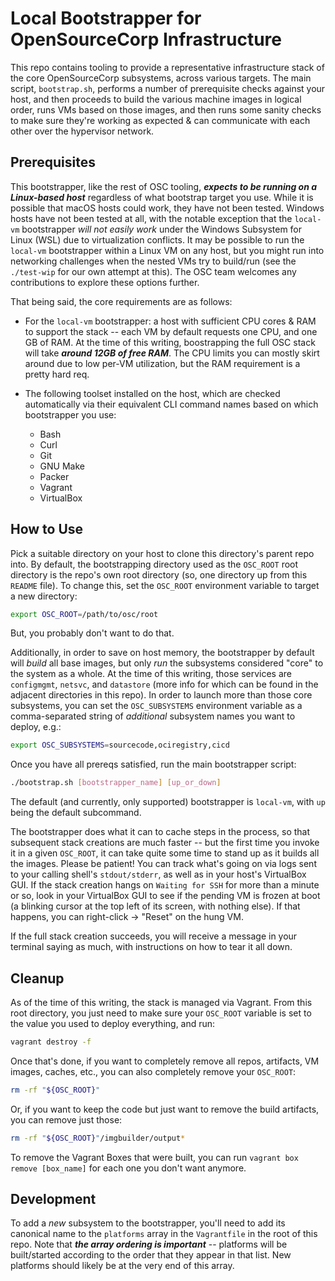 Local Bootstrapper for OpenSourceCorp Infrastructure
====================================================

This repo contains tooling to provide a representative infrastructure stack of
the core OpenSourceCorp subsystems, across various targets. The main script,
`bootstrap.sh`, performs a number of prerequisite checks against your host, and
then proceeds to build the various machine images in logical order, runs VMs
based on those images, and then runs some sanity checks to make sure they're
working as expected & can communicate with each other over the hypervisor
network.

Prerequisites
-------------

This bootstrapper, like the rest of OSC tooling, ***expects to be running on a
Linux-based host*** regardless of what bootstrap target you use. While it is
possible that macOS hosts could work, they have not been tested. Windows hosts
have not been tested at all, with the notable exception that the `local-vm`
bootstrapper *will not easily work* under the Windows Subsystem for Linux (WSL)
due to virtualization conflicts. It may be possible to run the `local-vm`
bootstrapper within a Linux VM on any host, but you might run into networking
challenges when the nested VMs try to build/run (see the `./test-wip` for our
own attempt at this). The OSC team welcomes any contributions to explore these
options further.

That being said, the core requirements are as follows:

* For the `local-vm` bootstrapper: a host with sufficient CPU cores & RAM to
  support the stack -- each VM by default requests one CPU, and one GB of RAM.
  At the time of this writing, boostrapping the full OSC stack will take
  ***around 12GB of free RAM***. The CPU limits you can mostly skirt around due
  to low per-VM utilization, but the RAM requirement is a pretty hard req.

* The following toolset installed on the host, which are checked automatically
  via their equivalent CLI command names based on which bootstrapper you use:
  * Bash
  * Curl
  * Git
  * GNU Make
  * Packer
  * Vagrant
  * VirtualBox

How to Use
----------

Pick a suitable directory on your host to clone this directory's parent repo
into. By default, the bootstrapping directory used as the `OSC_ROOT` root
directory is the repo's own root directory (so, one directory up from this
`README` file). To change this, set the `OSC_ROOT` environment variable to
target a new directory:

```sh
export OSC_ROOT=/path/to/osc/root
```

But, you probably don't want to do that.

Additionally, in order to save on host memory, the bootstrapper by default will
*build* all base images, but only *run* the subsystems considered "core" to the
system as a whole. At the time of this writing, those services are `configmgmt`,
`netsvc`, and `datastore` (more info for which can be found in the adjacent
directories in this repo). In order to launch more than those core subsystems,
you can set the `OSC_SUBSYSTEMS` environment variable as a comma-separated
string of *additional* subsystem names you want to deploy, e.g.:

```sh
export OSC_SUBSYSTEMS=sourcecode,ociregistry,cicd
```

Once you have all prereqs satisfied, run the main bootstrapper script:

```sh
./bootstrap.sh [bootstrapper_name] [up_or_down]
```

The default (and currently, only supported) bootstrapper is `local-vm`, with
`up` being the default subcommand.

The bootstrapper does what it can to cache steps in the process, so that
subsequent stack creations are much faster -- but the first time you invoke it
in a given `OSC_ROOT`, it can take quite some time to stand up as it builds all
the images. Please be patient! You can track what's going on via logs sent to
your calling shell's `stdout/stderr`, as well as in your host's VirtualBox GUI.
If the stack creation hangs on `Waiting for SSH` for more than a minute or so,
look in your VirtualBox GUI to see if the pending VM is frozen at boot (a
blinking cursor at the top left of its screen, with nothing else). If that
happens, you can right-click -> "Reset" on the hung VM.

If the full stack creation succeeds, you will receive a message in your terminal
saying as much, with instructions on how to tear it all down.

Cleanup
-------

As of the time of this writing, the stack is managed via Vagrant. From this root
directory, you just need to make sure your `OSC_ROOT` variable is set to the
value you used to deploy everything, and run:

```sh
vagrant destroy -f
```

Once that's done, if you want to completely remove all repos, artifacts, VM
images, caches, etc., you can also completely remove your `OSC_ROOT`:

```sh
rm -rf "${OSC_ROOT}"
```

Or, if you want to keep the code but just want to remove the build artifacts,
you can remove just those:

```sh
rm -rf "${OSC_ROOT}"/imgbuilder/output*
```

To remove the Vagrant Boxes that were built, you can run `vagrant box remove
[box_name]` for each one you don't want anymore.

Development
-----------

To add a *new* subsystem to the bootstrapper, you'll need to add its canonical
name to the `platforms` array in the `Vagrantfile` in the root of this repo.
Note that ***the array ordering is important*** -- platforms will be
built/started according to the order that they appear in that list. New
platforms should likely be at the very end of this array.
